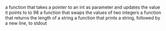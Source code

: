 a function that takes a pointer to an int as parameter and updates the value it points to to 98
a function that swaps the values of two integers
 a function that returns the length of a string
a function that prints a string, followed by a new line, to stdout
